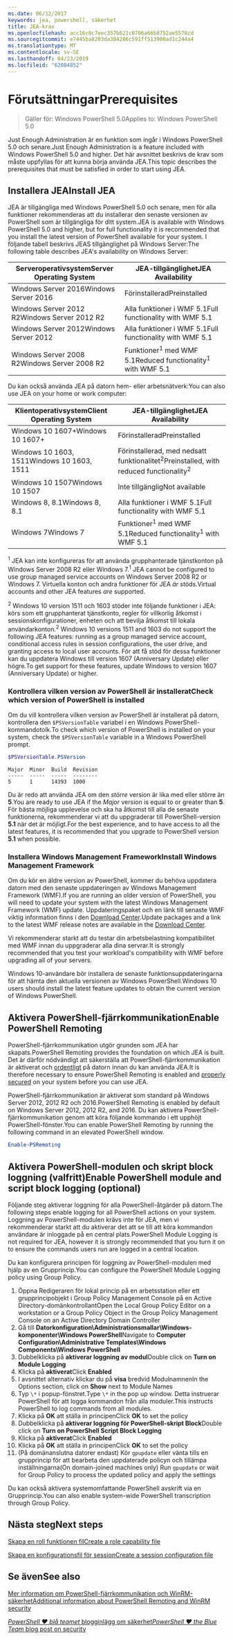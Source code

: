 ```yaml
---
ms.date: 06/12/2017
keywords: jea, powershell, säkerhet
title: JEA-krav
ms.openlocfilehash: acc16c0c7eec357b621c0706a66b8752ae5578cd
ms.sourcegitcommit: e7445ba8203da304286c591ff513900ad1c244a4
ms.translationtype: MT
ms.contentlocale: sv-SE
ms.lasthandoff: 04/23/2019
ms.locfileid: "62084852"
---
```

# <a name="prerequisites"></a><span data-ttu-id="9ae27-103">Förutsättningar</span><span class="sxs-lookup"><span data-stu-id="9ae27-103">Prerequisites</span></span>

> <span data-ttu-id="9ae27-104">Gäller för: Windows PowerShell 5.0</span><span class="sxs-lookup"><span data-stu-id="9ae27-104">Applies to: Windows PowerShell 5.0</span></span>

<span data-ttu-id="9ae27-105">Just Enough Administration är en funktion som ingår i Windows PowerShell 5.0 och senare.</span><span class="sxs-lookup"><span data-stu-id="9ae27-105">Just Enough Administration is a feature included with Windows PowerShell 5.0 and higher.</span></span>
<span data-ttu-id="9ae27-106">Det här avsnittet beskrivs de krav som måste uppfyllas för att kunna börja använda JEA.</span><span class="sxs-lookup"><span data-stu-id="9ae27-106">This topic describes the prerequisites that must be satisfied in order to start using JEA.</span></span>

## <a name="install-jea"></a><span data-ttu-id="9ae27-107">Installera JEA</span><span class="sxs-lookup"><span data-stu-id="9ae27-107">Install JEA</span></span>

<span data-ttu-id="9ae27-108">JEA är tillgängliga med Windows PowerShell 5.0 och senare, men för alla funktioner rekommenderas att du installerar den senaste versionen av PowerShell som är tillgängliga för ditt system.</span><span class="sxs-lookup"><span data-stu-id="9ae27-108">JEA is available with Windows PowerShell 5.0 and higher, but for full functionality it is recommended that you install the latest version of PowerShell available for your system.</span></span>
<span data-ttu-id="9ae27-109">I följande tabell beskrivs JEAS tillgänglighet på Windows Server:</span><span class="sxs-lookup"><span data-stu-id="9ae27-109">The following table describes JEA's availability on Windows Server:</span></span>

<span data-ttu-id="9ae27-110">Serveroperativsystem</span><span class="sxs-lookup"><span data-stu-id="9ae27-110">Server Operating System</span></span>   | <span data-ttu-id="9ae27-111">JEA-tillgänglighet</span><span class="sxs-lookup"><span data-stu-id="9ae27-111">JEA Availability</span></span>
--------------------------|--------------------------------
<span data-ttu-id="9ae27-112">Windows Server 2016</span><span class="sxs-lookup"><span data-stu-id="9ae27-112">Windows Server 2016</span></span>       | <span data-ttu-id="9ae27-113">Förinstallerad</span><span class="sxs-lookup"><span data-stu-id="9ae27-113">Preinstalled</span></span>
<span data-ttu-id="9ae27-114">Windows Server 2012 R2</span><span class="sxs-lookup"><span data-stu-id="9ae27-114">Windows Server 2012 R2</span></span>    | <span data-ttu-id="9ae27-115">Alla funktioner i WMF 5.1</span><span class="sxs-lookup"><span data-stu-id="9ae27-115">Full functionality with WMF 5.1</span></span>
<span data-ttu-id="9ae27-116">Windows Server 2012</span><span class="sxs-lookup"><span data-stu-id="9ae27-116">Windows Server 2012</span></span>       | <span data-ttu-id="9ae27-117">Alla funktioner i WMF 5.1</span><span class="sxs-lookup"><span data-stu-id="9ae27-117">Full functionality with WMF 5.1</span></span>
<span data-ttu-id="9ae27-118">Windows Server 2008 R2</span><span class="sxs-lookup"><span data-stu-id="9ae27-118">Windows Server 2008 R2</span></span>    | <span data-ttu-id="9ae27-119">Funktioner<sup>1</sup> med WMF 5.1</span><span class="sxs-lookup"><span data-stu-id="9ae27-119">Reduced functionality<sup>1</sup> with WMF 5.1</span></span>

<span data-ttu-id="9ae27-120">Du kan också använda JEA på datorn hem- eller arbetsnätverk:</span><span class="sxs-lookup"><span data-stu-id="9ae27-120">You can also use JEA on your home or work computer:</span></span>

<span data-ttu-id="9ae27-121">Klientoperativsystem</span><span class="sxs-lookup"><span data-stu-id="9ae27-121">Client Operating System</span></span>   | <span data-ttu-id="9ae27-122">JEA-tillgänglighet</span><span class="sxs-lookup"><span data-stu-id="9ae27-122">JEA Availability</span></span>
--------------------------|-----------------------------------------------------
<span data-ttu-id="9ae27-123">Windows 10 1607+</span><span class="sxs-lookup"><span data-stu-id="9ae27-123">Windows 10 1607+</span></span>          | <span data-ttu-id="9ae27-124">Förinstallerad</span><span class="sxs-lookup"><span data-stu-id="9ae27-124">Preinstalled</span></span>
<span data-ttu-id="9ae27-125">Windows 10 1603, 1511</span><span class="sxs-lookup"><span data-stu-id="9ae27-125">Windows 10 1603, 1511</span></span>     | <span data-ttu-id="9ae27-126">Förinstallerad, med nedsatt funktionalitet<sup>2</sup></span><span class="sxs-lookup"><span data-stu-id="9ae27-126">Preinstalled, with reduced functionality<sup>2</sup></span></span>
<span data-ttu-id="9ae27-127">Windows 10 1507</span><span class="sxs-lookup"><span data-stu-id="9ae27-127">Windows 10 1507</span></span>           | <span data-ttu-id="9ae27-128">Inte tillgänglig</span><span class="sxs-lookup"><span data-stu-id="9ae27-128">Not available</span></span>
<span data-ttu-id="9ae27-129">Windows 8, 8.1</span><span class="sxs-lookup"><span data-stu-id="9ae27-129">Windows 8, 8.1</span></span>            | <span data-ttu-id="9ae27-130">Alla funktioner i WMF 5.1</span><span class="sxs-lookup"><span data-stu-id="9ae27-130">Full functionality with WMF 5.1</span></span>
<span data-ttu-id="9ae27-131">Windows 7</span><span class="sxs-lookup"><span data-stu-id="9ae27-131">Windows 7</span></span>                 | <span data-ttu-id="9ae27-132">Funktioner<sup>1</sup> med WMF 5.1</span><span class="sxs-lookup"><span data-stu-id="9ae27-132">Reduced functionality<sup>1</sup> with WMF 5.1</span></span>

<span data-ttu-id="9ae27-133"><sup>1</sup> JEA kan inte konfigureras för att använda grupphanterade tjänstkonton på Windows Server 2008 R2 eller Windows 7.</span><span class="sxs-lookup"><span data-stu-id="9ae27-133"><sup>1</sup> JEA cannot be configured to use group managed service accounts on Windows Server 2008 R2 or Windows 7.</span></span>
<span data-ttu-id="9ae27-134">Virtuella konton och andra funktioner för JEA *är* stöds.</span><span class="sxs-lookup"><span data-stu-id="9ae27-134">Virtual accounts and other JEA features *are* supported.</span></span>

<span data-ttu-id="9ae27-135"><sup>2</sup> Windows 10 version 1511 och 1603 stöder inte följande funktioner i JEA: körs som ett grupphanterat tjänstkonto, regler för villkorlig åtkomst i sessionskonfigurationer, enheten och att bevilja åtkomst till lokala användarkonton.</span><span class="sxs-lookup"><span data-stu-id="9ae27-135"><sup>2</sup> Windows 10 versions 1511 and 1603 do not support the following JEA features: running as a group managed service account, conditional access rules in session configurations, the user drive, and granting access to local user accounts.</span></span>
<span data-ttu-id="9ae27-136">För att få stöd för dessa funktioner kan du uppdatera Windows till version 1607 (Anniversary Update) eller högre.</span><span class="sxs-lookup"><span data-stu-id="9ae27-136">To get support for these features, update Windows to version 1607 (Anniversary Update) or higher.</span></span>

### <a name="check-which-version-of-powershell-is-installed"></a><span data-ttu-id="9ae27-137">Kontrollera vilken version av PowerShell är installerat</span><span class="sxs-lookup"><span data-stu-id="9ae27-137">Check which version of PowerShell is installed</span></span>

<span data-ttu-id="9ae27-138">Om du vill kontrollera vilken version av PowerShell är installerat på datorn, kontrollera den `$PSVersionTable` variabel i en Windows PowerShell-kommandotolk.</span><span class="sxs-lookup"><span data-stu-id="9ae27-138">To check which version of PowerShell is installed on your system, check the `$PSVersionTable` variable in a Windows PowerShell prompt.</span></span>

```powershell
$PSVersionTable.PSVersion
```

```output
Major  Minor  Build  Revision
-----  -----  -----  --------
5      1      14393  1000
```

<span data-ttu-id="9ae27-139">Du är redo att använda JEA om den *större* version är lika med eller större än **5**.</span><span class="sxs-lookup"><span data-stu-id="9ae27-139">You are ready to use JEA if the *Major* version is equal to or greater than **5**.</span></span>
<span data-ttu-id="9ae27-140">För bästa möjliga upplevelse och ska ha åtkomst till alla de senaste funktionerna, rekommenderar vi att du uppgraderar till PowerShell-version **5.1** när det är möjligt.</span><span class="sxs-lookup"><span data-stu-id="9ae27-140">For the best experience, and to have access to all the latest features, it is recommended that you upgrade to PowerShell version **5.1** when possible.</span></span>

### <a name="install-windows-management-framework"></a><span data-ttu-id="9ae27-141">Installera Windows Management Framework</span><span class="sxs-lookup"><span data-stu-id="9ae27-141">Install Windows Management Framework</span></span>

<span data-ttu-id="9ae27-142">Om du kör en äldre version av PowerShell, kommer du behöva uppdatera datorn med den senaste uppdateringen av Windows Management Framework (WMF).</span><span class="sxs-lookup"><span data-stu-id="9ae27-142">If you are running an older version of PowerShell, you will need to update your system with the latest Windows Management Framework (WMF) update.</span></span>
<span data-ttu-id="9ae27-143">Uppdateringspaket och en länk till senaste WMF viktig information finns i den [Download Center](https://blogs.msdn.microsoft.com/powershell/2016/02/24/windows-management-framework-wmf-5-0-rtm-packages-has-been-republished/).</span><span class="sxs-lookup"><span data-stu-id="9ae27-143">Update packages and a link to the latest WMF release notes are available in the [Download Center](https://blogs.msdn.microsoft.com/powershell/2016/02/24/windows-management-framework-wmf-5-0-rtm-packages-has-been-republished/).</span></span>

<span data-ttu-id="9ae27-144">Vi rekommenderar starkt att du testar din arbetsbelastning kompatibilitet med WMF innan du uppgraderar alla dina servrar.</span><span class="sxs-lookup"><span data-stu-id="9ae27-144">It is strongly recommended that you test your workload's compatibility with WMF before upgrading all of your servers.</span></span>

<span data-ttu-id="9ae27-145">Windows 10-användare bör installera de senaste funktionsuppdateringarna för att hämta den aktuella versionen av Windows PowerShell.</span><span class="sxs-lookup"><span data-stu-id="9ae27-145">Windows 10 users should install the latest feature updates to obtain the current version of Windows PowerShell.</span></span>

## <a name="enable-powershell-remoting"></a><span data-ttu-id="9ae27-146">Aktivera PowerShell-fjärrkommunikation</span><span class="sxs-lookup"><span data-stu-id="9ae27-146">Enable PowerShell Remoting</span></span>

<span data-ttu-id="9ae27-147">PowerShell-fjärrkommunikation utgör grunden som JEA har skapats.</span><span class="sxs-lookup"><span data-stu-id="9ae27-147">PowerShell Remoting provides the foundation on which JEA is built.</span></span>
<span data-ttu-id="9ae27-148">Det är därför nödvändigt att säkerställa att PowerShell-fjärrkommunikation är aktiverat och [ordentligt](/powershell/scripting/setup/winrmsecurity) på datorn innan du kan använda JEA.</span><span class="sxs-lookup"><span data-stu-id="9ae27-148">It is therefore necessary to ensure PowerShell Remoting is enabled and [properly secured](/powershell/scripting/setup/winrmsecurity) on your system before you can use JEA.</span></span>

<span data-ttu-id="9ae27-149">PowerShell-fjärrkommunikation är aktiverat som standard på Windows Server 2012, 2012 R2 och 2016.</span><span class="sxs-lookup"><span data-stu-id="9ae27-149">PowerShell Remoting is enabled by default on Windows Server 2012, 2012 R2, and 2016.</span></span>
<span data-ttu-id="9ae27-150">Du kan aktivera PowerShell-fjärrkommunikation genom att köra följande kommando i ett upphöjt PowerShell-fönster.</span><span class="sxs-lookup"><span data-stu-id="9ae27-150">You can enable PowerShell Remoting by running the following command in an elevated PowerShell window.</span></span>

```powershell
Enable-PSRemoting
```

## <a name="enable-powershell-module-and-script-block-logging-optional"></a><span data-ttu-id="9ae27-151">Aktivera PowerShell-modulen och skript block loggning (valfritt)</span><span class="sxs-lookup"><span data-stu-id="9ae27-151">Enable PowerShell module and script block logging (optional)</span></span>

<span data-ttu-id="9ae27-152">Följande steg aktiverar loggning för alla PowerShell-åtgärder på datorn.</span><span class="sxs-lookup"><span data-stu-id="9ae27-152">The following steps enable logging for all PowerShell actions on your system.</span></span>
<span data-ttu-id="9ae27-153">Loggning av PowerShell-modulen krävs inte för JEA, men vi rekommenderar starkt att du aktiverar det att se till att köra kommandon användare är inloggade på en central plats.</span><span class="sxs-lookup"><span data-stu-id="9ae27-153">PowerShell Module Logging is not required for JEA, however it is strongly recommended that you turn it on to ensure the commands users run are logged in a central location.</span></span>

<span data-ttu-id="9ae27-154">Du kan konfigurera principen för loggning av PowerShell-modulen med hjälp av en Grupprincip.</span><span class="sxs-lookup"><span data-stu-id="9ae27-154">You can configure the PowerShell Module Logging policy using Group Policy.</span></span>

1. <span data-ttu-id="9ae27-155">Öppna Redigeraren för lokal princip på en arbetsstation eller ett grupprincipobjekt i Group Policy Management Console på en Active Directory-domänkontrollant</span><span class="sxs-lookup"><span data-stu-id="9ae27-155">Open the Local Group Policy Editor on a workstation or a Group Policy Object in the Group Policy Management Console on an Active Directory Domain Controller</span></span>
2. <span data-ttu-id="9ae27-156">Gå till **Datorkonfiguration\\Administrationsmallar\\Windows-komponenter\\Windows PowerShell**</span><span class="sxs-lookup"><span data-stu-id="9ae27-156">Navigate to **Computer Configuration\\Administrative Templates\\Windows Components\\Windows PowerShell**</span></span>
3. <span data-ttu-id="9ae27-157">Dubbelklicka på **aktiverar loggning av modul**</span><span class="sxs-lookup"><span data-stu-id="9ae27-157">Double click on **Turn on Module Logging**</span></span>
4. <span data-ttu-id="9ae27-158">Klicka på **aktiverat**</span><span class="sxs-lookup"><span data-stu-id="9ae27-158">Click **Enabled**</span></span>
5. <span data-ttu-id="9ae27-159">I avsnittet alternativ klickar du på **visa** bredvid Modulnamnen</span><span class="sxs-lookup"><span data-stu-id="9ae27-159">In the Options section, click on **Show** next to Module Names</span></span>
6. <span data-ttu-id="9ae27-160">Typ `\*` i popup-fönstret.</span><span class="sxs-lookup"><span data-stu-id="9ae27-160">Type `\*` in the pop up window.</span></span> <span data-ttu-id="9ae27-161">Detta instruerar PowerShell för att logga kommandon från alla moduler.</span><span class="sxs-lookup"><span data-stu-id="9ae27-161">This instructs PowerShell to log commands from all modules.</span></span>
7. <span data-ttu-id="9ae27-162">Klicka på **OK** att ställa in principen</span><span class="sxs-lookup"><span data-stu-id="9ae27-162">Click **OK** to set the policy</span></span>
8. <span data-ttu-id="9ae27-163">Dubbelklicka på **aktiverar loggning för PowerShell-skript Block**</span><span class="sxs-lookup"><span data-stu-id="9ae27-163">Double click on **Turn on PowerShell Script Block Logging**</span></span>
9. <span data-ttu-id="9ae27-164">Klicka på **aktiverat**</span><span class="sxs-lookup"><span data-stu-id="9ae27-164">Click **Enabled**</span></span>
10. <span data-ttu-id="9ae27-165">Klicka på **OK** att ställa in principen</span><span class="sxs-lookup"><span data-stu-id="9ae27-165">Click **OK** to set the policy</span></span>
11. <span data-ttu-id="9ae27-166">(På domänanslutna datorer endast) Kör `gpupdate` eller vänta tills en grupprincip för att bearbeta den uppdaterade policyn och tillämpa inställningarna</span><span class="sxs-lookup"><span data-stu-id="9ae27-166">(On domain-joined machines only) Run `gpupdate` or wait for Group Policy to process the updated policy and apply the settings</span></span>

<span data-ttu-id="9ae27-167">Du kan också aktivera systemomfattande PowerShell avskrift via en Grupprincip.</span><span class="sxs-lookup"><span data-stu-id="9ae27-167">You can also enable system-wide PowerShell transcription through Group Policy.</span></span>

## <a name="next-steps"></a><span data-ttu-id="9ae27-168">Nästa steg</span><span class="sxs-lookup"><span data-stu-id="9ae27-168">Next steps</span></span>

[<span data-ttu-id="9ae27-169">Skapa en roll funktionen fil</span><span class="sxs-lookup"><span data-stu-id="9ae27-169">Create a role capability file</span></span>](role-capabilities.md)

[<span data-ttu-id="9ae27-170">Skapa en konfigurationsfil för session</span><span class="sxs-lookup"><span data-stu-id="9ae27-170">Create a session configuration file</span></span>](session-configurations.md)

## <a name="see-also"></a><span data-ttu-id="9ae27-171">Se även</span><span class="sxs-lookup"><span data-stu-id="9ae27-171">See also</span></span>

[<span data-ttu-id="9ae27-172">Mer information om PowerShell-fjärrkommunikation och WinRM-säkerhet</span><span class="sxs-lookup"><span data-stu-id="9ae27-172">Additional information about PowerShell Remoting and WinRM security</span></span>](/powershell/scripting/setup/winrmsecurity)

[<span data-ttu-id="9ae27-173">*PowerShell ♥ blå teamet* blogginlägg om säkerhet</span><span class="sxs-lookup"><span data-stu-id="9ae27-173">*PowerShell ♥ the Blue Team* blog post on security</span></span>](https://blogs.msdn.microsoft.com/powershell/2015/06/09/powershell-the-blue-team/)